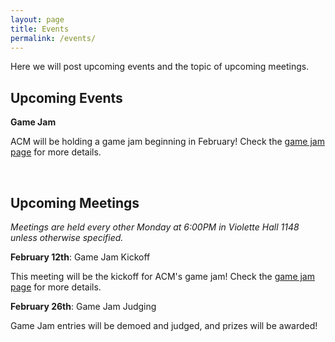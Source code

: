 ```yaml
---
layout: page
title: Events
permalink: /events/
---
```


Here we will post upcoming events and the topic of upcoming meetings. 



## Upcoming Events

**Game Jam**

ACM will be holding a game jam beginning in February! Check the [game jam page][GJ] for more details. 

<br/>

## Upcoming Meetings

*Meetings are held every other Monday at 6:00PM in Violette Hall 1148 unless otherwise specified.*

**February 12th**: Game Jam Kickoff

This meeting will be the kickoff for ACM's game jam! Check the [game jam page][GJ] for more details. 

**February 26th**: Game Jam Judging

Game Jam entries will be demoed and judged, and prizes will be awarded! 



[HT]: {{site.baseurl}}/hacktruman/
[GJ]: {{site.baseurl}}/gamejam/
[HI]: https://hackisu.org
[SH]: https://hackathon.mst.edu
[RT]: https://www.eventbrite.com/e/shamhacks-2018-tickets-39820147132
[BI]: https://bsidesiowa.com
[HUI]: https://bigdata.uiowa.edu/
[TH]: http://tigerhacks.missouri.edu/
[THSignUp]: https://docs.google.com/forms/d/e/1FAIpQLSfr4ToMbz6rgbkddFVo2f28jlBnWvGhA_iqpOnnYJaxyXPjgQ/viewform
[prereg]: https://docs.google.com/forms/d/e/1FAIpQLSchsn5GW4XCcQAdmWlcy_RlRr8HXViZeXF0hDagANh5dkHEhQ/viewform
[S&T]: https://pickhacks.io/
[S&T_location]: https://www.google.com/maps/place/Havener+Center/@38.1959288,-91.9552169,9z/data=!4m5!3m4!1s0x87da54c8a1cb72e5:0x5433f63da26259b6!8m2!3d37.9548037!4d-91.7763536?shorturl=1
[SO]: https://www.soinc.org/game-b